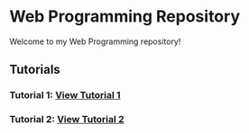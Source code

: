 # Web Programming Repository

Welcome to my Web Programming repository!

## Tutorials

### Tutorial 1: [View Tutorial 1](https://akshay-c-a.github.io/WebProgramming/Tutorial1/index.html)

### Tutorial 2: [View Tutorial 2](https://akshay-c-a.github.io/WebProgramming/Tutorial2/Tutorial2.html)


